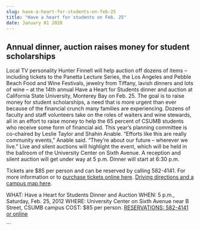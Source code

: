 ```yaml
---
slug: have-a-heart-for-students-on-feb-25
title: "Have a heart for students on Feb. 25"
date: January 01 2020
---
```


 
<h2>Annual dinner, auction raises money for student scholarships</h2>
<p>
  Local TV personality Hunter Finnell will help auction off dozens of items –
  including tickets to the Panetta Lecture Series, the Los Angeles and Pebble
  Beach Food and Wine Festivals, jewelry from Tiffany, lavish dinners and lots
  of wine – at the 14th annual Have a Heart for Students dinner and auction at
  California State University, Monterey Bay on Feb. 25. The goal is to raise
  money for student scholarships, a need that is more urgent than ever because
  of the financial crunch many families are experiencing. Dozens of faculty and
  staff volunteers take on the roles of waiters and wine stewards, all in an
  effort to raise money to help the 65 percent of CSUMB students who receive
  some form of financial aid. This year’s planning committee is co&#45;chaired
  by Leslie Taylor and Shahin Anable. “Efforts like this are really community
  events,” Anable said. “They’re about our future – wherever we live.” Live and
  silent auctions will highlight the event, which will be held in the ballroom
  of the University Center on Sixth Avenue. A reception and silent auction will
  get under way at 5 p.m. Dinner will start at 6:30 p.m.
</p>
<p>
  Tickets are $85 per person and can be reserved by calling 582&#45;4141. For
  more information or to
  <a href="https://csumb.edu/heart">purchase tickets online here</a>.
  <a href="https://csumb.edu/map">Driving directions and a campus map here</a>.
</p>
<p>
  WHAT: Have a Heart for Students Dinner and Auction WHEN: 5 p.m., Saturday,
  Feb. 25, 2012 WHERE: University Center on Sixth Avenue near B Street, CSUMB
  campus COST: $85 per person.
  <a href="https://csumb.edu/heart">RESERVATIONS: 582&#45;4141 or online</a>
</p>
```
